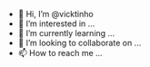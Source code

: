 - 👋 Hi, I’m @vicktinho
- 👀 I’m interested in ...
- 🌱 I’m currently learning ...
- 💞️ I’m looking to collaborate on ...
- 📫 How to reach me ...

<!---
vicktinho/vicktinho is a ✨ special ✨ repository because its `README.md` (this file) appears on your GitHub profile.
You can click the Preview link to take a look at your changes.
--->
